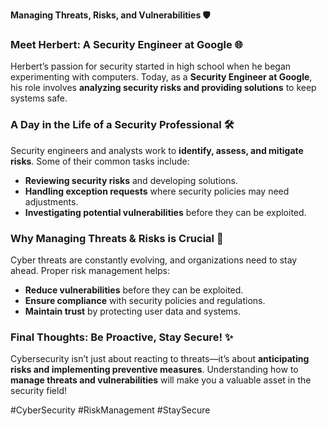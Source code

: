 **Managing Threats, Risks, and Vulnerabilities 🛡️**

### **Meet Herbert: A Security Engineer at Google 🌐**
Herbert’s passion for security started in high school when he began experimenting with computers. Today, as a **Security Engineer at Google**, his role involves **analyzing security risks and providing solutions** to keep systems safe.

### **A Day in the Life of a Security Professional 🛠️**
Security engineers and analysts work to **identify, assess, and mitigate risks**. Some of their common tasks include:
- **Reviewing security risks** and developing solutions.
- **Handling exception requests** where security policies may need adjustments.
- **Investigating potential vulnerabilities** before they can be exploited.

### **Why Managing Threats & Risks is Crucial 🚀**
Cyber threats are constantly evolving, and organizations need to stay ahead. Proper risk management helps:
- **Reduce vulnerabilities** before they can be exploited.
- **Ensure compliance** with security policies and regulations.
- **Maintain trust** by protecting user data and systems.

### **Final Thoughts: Be Proactive, Stay Secure! ✨**
Cybersecurity isn’t just about reacting to threats—it’s about **anticipating risks and implementing preventive measures**. Understanding how to **manage threats and vulnerabilities** will make you a valuable asset in the security field!

#CyberSecurity #RiskManagement #StaySecure


